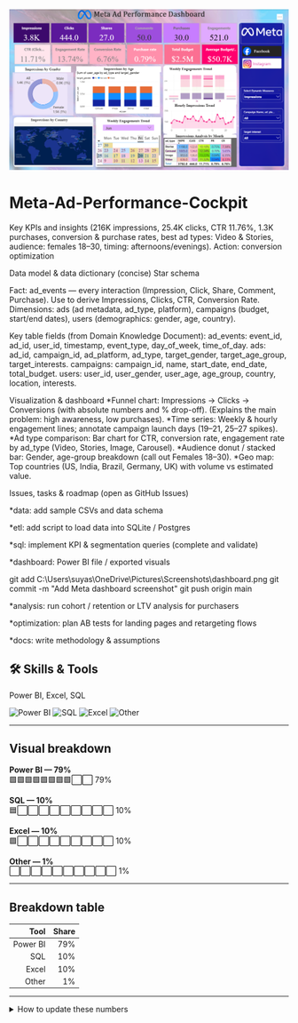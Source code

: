 ![App Demo](https://github.com/Suyash1035/Meta-Ad-Performance-Cockpit/blob/main/dashboard.png)

# Meta-Ad-Performance-Cockpit

Key KPIs and insights (216K impressions, 25.4K clicks, CTR 11.76%, 1.3K purchases, conversion & purchase rates, best ad types: Video & Stories, audience: females 18–30, timing: afternoons/evenings). Action: conversion optimization

Data model & data dictionary (concise) Star schema

Fact: ad_events — every interaction (Impression, Click, Share, Comment, Purchase). Use to derive Impressions, Clicks, CTR, Conversion Rate. Dimensions: ads (ad metadata, ad_type, platform), campaigns (budget, start/end dates), users (demographics: gender, age, country).

Key table fields (from Domain Knowledge Document): ad_events: event_id, ad_id, user_id, timestamp, event_type, day_of_week, time_of_day. ads: ad_id, campaign_id, ad_platform, ad_type, target_gender, target_age_group, target_interests. campaigns: campaign_id, name, start_date, end_date, total_budget. users: user_id, user_gender, user_age, age_group, country, location, interests.

Visualization & dashboard *Funnel chart: Impressions → Clicks → Conversions (with absolute numbers and % drop-off). (Explains the main problem: high awareness, low purchases). *Time series: Weekly & hourly engagement lines; annotate campaign launch days (19–21, 25–27 spikes). *Ad type comparison: Bar chart for CTR, conversion rate, engagement rate by ad_type (Video, Stories, Image, Carousel). *Audience donut / stacked bar: Gender, age-group breakdown (call out Females 18–30). *Geo map: Top countries (US, India, Brazil, Germany, UK) with volume vs estimated value.

Issues, tasks & roadmap (open as GitHub Issues)

*data: add sample CSVs and data schema

*etl: add script to load data into SQLite / Postgres

*sql: implement KPI & segmentation queries (complete and validate)

*dashboard: Power BI file / exported visuals

git add C:\Users\suyas\OneDrive\Pictures\Screenshots\dashboard.png git commit -m "Add Meta dashboard screenshot" git push origin main

*analysis: run cohort / retention or LTV analysis for purchasers

*optimization: plan AB tests for landing pages and retargeting flows

*docs: write methodology & assumptions

## 🛠 Skills & Tools
Power BI, Excel, SQL

<!-- Badges -->
![Power BI](https://img.shields.io/badge/Power%20BI-79%25-F2C811)
![SQL](https://img.shields.io/badge/SQL-10%25-00758F)
![Excel](https://img.shields.io/badge/Excel-10%25-217346)
![Other](https://img.shields.io/badge/Other-1%25-lightgrey)

---

## Visual breakdown

**Power BI — 79%**  
🟩🟩🟩🟩🟩🟩🟩🟩⬜⬜ 79%

**SQL — 10%**  
🟦⬜⬜⬜⬜⬜⬜⬜⬜⬜ 10%

**Excel — 10%**  
🟩⬜⬜⬜⬜⬜⬜⬜⬜⬜ 10%

**Other — 1%**  
⬜⬜⬜⬜⬜⬜⬜⬜⬜⬜ 1%

---

## Breakdown table

| Tool     | Share |
|---------:|------:|
| Power BI | 79%   |
| SQL      | 10%   |
| Excel    | 10%   |
| Other    | 1%    |

---

<details>
<summary>How to update these numbers</summary>

1. Edit the percentages in this `README.md` file.
2. Commit and push:
```bash
git add README.md
git commit -m "Update skills percentages"
git push



